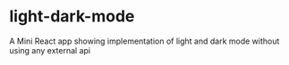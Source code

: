 # light-dark-mode
A Mini React app showing implementation of light and dark mode without using any external api
